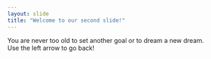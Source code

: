 ```yaml
---
layout: slide
title: "Welcome to our second slide!"
---
```

You are never too old to set another goal or to dream a new dream.  
Use the left arrow to go back!
